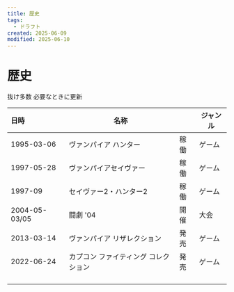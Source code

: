```yaml
---
title: 歴史
tags:
  - ドラフト
created: 2025-06-09
modified: 2025-06-10
---
```


# 歴史

抜け多数
必要なときに更新

| 日時            | 名称                  |     | ジャンル |
| :------------ | ------------------- | --- | ---- |
| 1995-03-06    | ヴァンパイア ハンター         | 稼働  | ゲーム  |
| 1997-05-28    | ヴァンパイアセイヴァー         | 稼働  | ゲーム  |
| 1997-09       | セイヴァー2・ハンター2        | 稼働  | ゲーム  |
| 2004-05-03/05 | 闘劇 '04              | 開催  | 大会   |
| 2013-03-14    | ヴァンパイア リザレクション      | 発売  | ゲーム  |
| 2022-06-24    | カプコン ファイティング コレクション | 発売  | ゲーム  |
|               |                     |     |      |
|               |                     |     |      |
|               |                     |     |      |
|               |                     |     |      |
